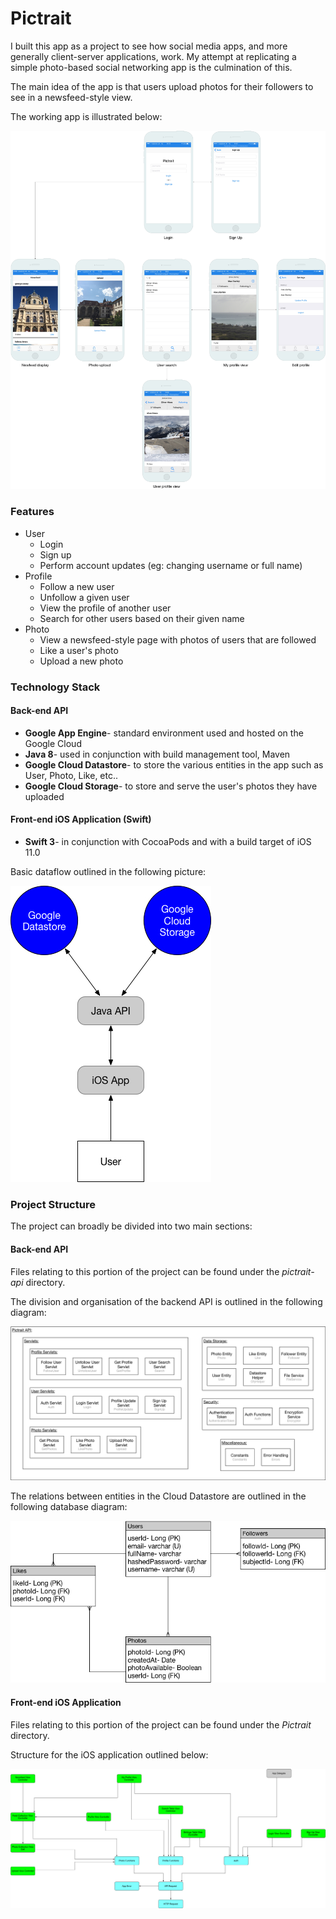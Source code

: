 # Pictrait

I built this app as a project to see how social media apps, and more generally client-server
applications, work. My attempt at replicating a simple photo-based social networking app is
the culmination of this. 

The main idea of the app is that users upload photos for their followers to see in a 
newsfeed-style view. 

The working app is illustrated below:

![alt text](https://raw.githubusercontent.com/hineso11/Pictrait/master/Images/UI%20Screens.jpg 
"UI Screens")

### Features
- User
    - Login
    - Sign up
    - Perform account updates (eg: changing username or full name)
- Profile
    - Follow a new user
    - Unfollow a given user
    - View the profile of another user
    - Search for other users based on their given name
- Photo
    - View a newsfeed-style page with photos of users that are followed
    - Like a user's photo
    - Upload a new photo
    
### Technology Stack
#### Back-end API
- **Google App Engine**- standard environment used and hosted on the Google Cloud
- **Java 8**- used in conjunction with build management tool, Maven
- **Google Cloud Datastore**- to store the various entities in the app such as User, Photo,
Like, etc..
- **Google Cloud Storage**- to store and serve the user's photos they have uploaded
#### Front-end iOS Application (Swift)
- **Swift 3**- in conjunction with CocoaPods and with a build target of iOS 11.0

Basic dataflow outlined in the following picture:

![alt text](https://raw.githubusercontent.com/hineso11/Pictrait/master/Images/Data%20Flow%20Diagram.jpg 
"Dataflow")

### Project Structure
The project can broadly be divided into two main sections:
#### Back-end API
Files relating to this portion of the project can be found under the *pictrait-api* directory.

The division and organisation of the backend API is outlined in the following diagram: 

![alt text](https://raw.githubusercontent.com/hineso11/Pictrait/master/Images/High%20Level%20Overview.jpg 
"Back-end structure")

The relations between entities in the Cloud Datastore are outlined in the following database diagram:

![alt text](https://raw.githubusercontent.com/hineso11/Pictrait/master/Images/Database%20Model.jpg 
"Database diagram")

#### Front-end iOS Application
Files relating to this portion of the project can be found under the *Pictrait* directory.

Structure for the iOS application outlined below: 

![alt text](https://raw.githubusercontent.com/hineso11/Pictrait/master/Images/iOS%20Class%20Structure.jpg 
"Front-end structure")
